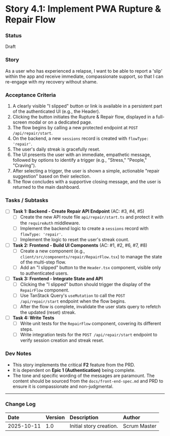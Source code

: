 # Story 4.1: Implement PWA Rupture & Repair Flow

### Status
Draft

### Story
As a user who has experienced a relapse, I want to be able to report a 'slip' within the app and receive immediate, compassionate support, so that I can re-engage with my recovery without shame.

### Acceptance Criteria
1. A clearly visible "I slipped" button or link is available in a persistent part of the authenticated UI (e.g., the Header).
2. Clicking the button initiates the Rupture & Repair flow, displayed in a full-screen modal or on a dedicated page.
3. The flow begins by calling a new protected endpoint at `POST /api/repair/start`.
4. On the backend, a new `sessions` record is created with `flowType: 'repair'`.
5. The user's daily streak is gracefully reset.
6. The UI presents the user with an immediate, empathetic message, followed by options to identify a trigger (e.g., "Stress," "People," "Craving").
7. After selecting a trigger, the user is shown a simple, actionable "repair suggestion" based on their selection.
8. The flow concludes with a supportive closing message, and the user is returned to the main dashboard.

### Tasks / Subtasks
- [ ] **Task 1: Backend - Create Repair API Endpoint** (AC: #3, #4, #5)
    - [ ] Create the new API route file `api/repair/start.ts` and protect it with the `requireAuth` middleware.
    - [ ] Implement the backend logic to create a `sessions` record with `flowType: 'repair'`.
    - [ ] Implement the logic to reset the user's streak count.
- [ ] **Task 2: Frontend - Build UI Components** (AC: #1, #2, #6, #7, #8)
    - [ ] Create a new component (e.g., `client/src/components/repair/RepairFlow.tsx`) to manage the state of the multi-step flow.
    - [ ] Add an "I slipped" button to the `Header.tsx` component, visible only to authenticated users.
- [ ] **Task 3: Frontend - Integrate State and API**
    - [ ] Clicking the "I slipped" button should trigger the display of the `RepairFlow` component.
    - [ ] Use TanStack Query's `useMutation` to call the `POST /api/repair/start` endpoint when the flow begins.
    - [ ] After the flow is complete, invalidate the user stats query to refetch the updated (reset) streak.
- [ ] **Task 4: Write Tests**
    - [ ] Write unit tests for the `RepairFlow` component, covering its different steps.
    - [ ] Write integration tests for the `POST /api/repair/start` endpoint to verify session creation and streak reset.

### Dev Notes
* This story implements the critical **F2** feature from the PRD.
* It is dependent on **Epic 1 (Authentication)** being complete.
* The tone and specific wording of the messages are paramount. The content should be sourced from the `docs/front-end-spec.md` and PRD to ensure it is compassionate and non-judgmental.

---
### Change Log
| Date | Version | Description | Author |
| :--- | :--- | :--- | :--- |
| 2025-10-11 | 1.0 | Initial story creation. | Scrum Master |